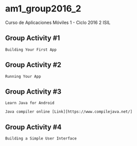 # am1_group2016_2
Curso de Aplicaciones Móviles 1 - Ciclo 2016 2 ISIL

## Group Activity #1
    Building Your First App

## Group Activity #2
    Running Your App

## Group Activity #3
    Learn Java for Android
    
    Java compiler online [Link][https://www.compilejava.net/]

## Group Activity #4
    Building a Simple User Interface
